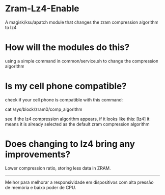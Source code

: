 # Zram-Lz4-Enable
A magisk/ksu/apatch module that changes the zram compression algorithm to lz4

# How will the modules do this? 
using a simple command in common/service.sh to change the compression algorithm

# Is my cell phone compatible?
check if your cell phone is compatible with this command:

cat /sys/block/zram0/comp_algorithm

see if the lz4 compression algorithm appears, if it looks like this: [lz4] it means it is already selected as the default zram compression algorithm

# Does changing to lz4 bring any improvements?
Lower compression ratio, storing less data in ZRAM.

____________________

Melhor para melhorar a responsividade em dispositivos com alta pressão de memória e baixo poder de CPU.
